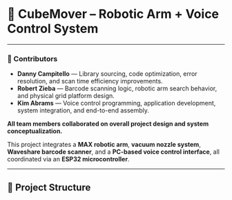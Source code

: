 # 🦾 CubeMover – Robotic Arm + Voice Control System

---

### 👥 Contributors

- **Danny Campitello** — Library sourcing, code optimization, error resolution, and scan time efficiency improvements.  
- **Robert Zieba** — Barcode scanning logic, robotic arm search behavior, and physical grid platform design.  
- **Kim Abrams** — Voice control programming, application development, system integration, and end-to-end assembly.  

**All team members collaborated on overall project design and system conceptualization.**

This project integrates a **MAX robotic arm**, **vacuum nozzle system**, **Waveshare barcode scanner**, and a **PC-based voice control interface**, all coordinated via an **ESP32 microcontroller**.

---

## 📁 Project Structure

